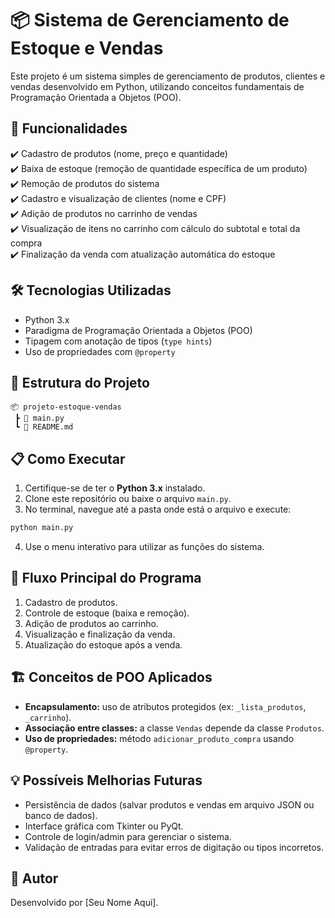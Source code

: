 
# 📦 Sistema de Gerenciamento de Estoque e Vendas

Este projeto é um sistema simples de gerenciamento de produtos, clientes e vendas desenvolvido em Python, utilizando conceitos fundamentais de Programação Orientada a Objetos (POO).

## 🚀 Funcionalidades

✔️ Cadastro de produtos (nome, preço e quantidade)  
✔️ Baixa de estoque (remoção de quantidade específica de um produto)  
✔️ Remoção de produtos do sistema  
✔️ Cadastro e visualização de clientes (nome e CPF)  
✔️ Adição de produtos no carrinho de vendas  
✔️ Visualização de itens no carrinho com cálculo do subtotal e total da compra  
✔️ Finalização da venda com atualização automática do estoque  

## 🛠️ Tecnologias Utilizadas

- Python 3.x
- Paradigma de Programação Orientada a Objetos (POO)
- Tipagem com anotação de tipos (`type hints`)
- Uso de propriedades com `@property`

## 📂 Estrutura do Projeto

```
📦 projeto-estoque-vendas
 ┣ 📜 main.py
 ┗ 📜 README.md
```

## 📋 Como Executar

1. Certifique-se de ter o **Python 3.x** instalado.
2. Clone este repositório ou baixe o arquivo `main.py`.
3. No terminal, navegue até a pasta onde está o arquivo e execute:

```bash
python main.py
```

4. Use o menu interativo para utilizar as funções do sistema.

## 🎯 Fluxo Principal do Programa

1. Cadastro de produtos.
2. Controle de estoque (baixa e remoção).
3. Adição de produtos ao carrinho.
4. Visualização e finalização da venda.
5. Atualização do estoque após a venda.

## 🏗️ Conceitos de POO Aplicados

- **Encapsulamento:** uso de atributos protegidos (ex: `_lista_produtos`, `_carrinho`).
- **Associação entre classes:** a classe `Vendas` depende da classe `Produtos`.
- **Uso de propriedades:** método `adicionar_produto_compra` usando `@property`.

## 💡 Possíveis Melhorias Futuras

- Persistência de dados (salvar produtos e vendas em arquivo JSON ou banco de dados).
- Interface gráfica com Tkinter ou PyQt.
- Controle de login/admin para gerenciar o sistema.
- Validação de entradas para evitar erros de digitação ou tipos incorretos.

## 👤 Autor

Desenvolvido por [Seu Nome Aqui].
